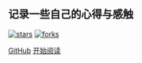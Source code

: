 <!-- ![logo](_media/logo.png) -->

<!-- <h1 style="font-size: 3rem;
    font-weight:bold;
    margin: 0px;
    padding: 0px;">hakine的博客</h1> -->

<!-- <h2 style="font-size: 3rem;">HAKINE'S BLOG</h2> -->
<div id=Title2 style="color: gray; font: bold 50px arial; position: absolute; visibility:hidden; top:200px; left:300px;">
    <p>HAKINE'S BLOG</p>
</div>
<div id=Title1 style="color: white; font: bold 50px arial; position: absolute; visibility:hidden; top:200px; left:300px">
    <p>HAKINE'S BLOG</p>
</div>
<script>
var Tle2="document.all.Title2.style";
var Tle1="document.all.Title1.style";
eval(Tle2).top=eval(Tle1).top=document.body.clientHeight/2 - 20;
eval(Tle2).left=eval(Tle1).left=document.body.clientWidth/2 - 150;
function Fade(){   
	var BackX = Math.random()*10;
	var BackY = Math.random()*5;   
	if(Math.random()<0.5){   
		BackX = -BackX;   
		BackY = -BackY;   
	}   
	eval(Tle1).visibility = eval(Tle2).visibility = "visible";   
	eval(Tle2).left = parseInt(eval(Tle1).left) + BackX;   
	eval(Tle2).top = parseInt(eval(Tle1).top)  + BackY;   
	var FadeID = setTimeout("Fade()",50);   
}
Fade();
</script>

## 记录一些自己的心得与感触

[![stars](https://badgen.net/github/stars/hakinelee/hakinelee.github.io?icon=github&color=4ab8a1)](https://github.com/hakinelee/hakinelee.github.io) [![forks](https://badgen.net/github/forks/hakinelee/hakinelee.github.io?icon=github&color=4ab8a1)](https://github.com/hakinelee/hakinelee.github.io)

<span id="busuanzi_container_site_pv" style='display:none'>
    👀 本站总访问量：<span id="busuanzi_value_site_pv"></span> 次
</span>
<span id="busuanzi_container_site_uv" style='display:none'>
    | 🚴‍♂️ 本站总访客数：<span id="busuanzi_value_site_uv"></span> 人
</span>

[GitHub](<https://github.com/hakinelee/hakinelee.github.io>)
[开始阅读](README.md)
